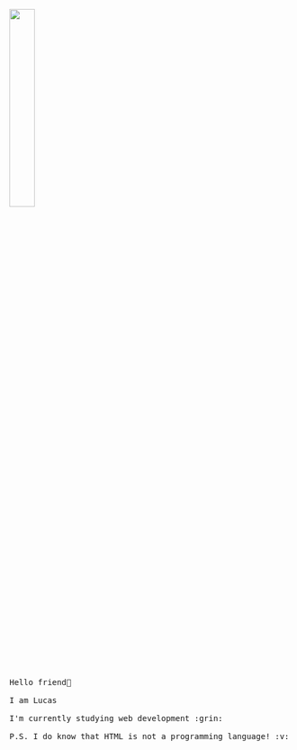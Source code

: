<p align="left">
  <img src="https://c.tenor.com/mGgWY8RkgYMAAAAC/hello-world.gif" width="30%">
  <br><br>
  <samp>
    Hello friend👋
    <br><br>
    I am Lucas
    <br><br>
    I'm currently studying web development :grin:
    <br><br>
    P.S. I do know that HTML is not a programming language! :v:
  </samp>
</p>

<!--
**lukinhas711/lukinhas711** is a ✨ _special_ ✨ repository because its `README.md` (this file) appears on your GitHub profile.

Here are some ideas to get you started:

- 🔭 I’m currently working on ...
- 🌱 I’m currently learning ...
- 👯 I’m looking to collaborate on ...
- 🤔 I’m looking for help with ...
- 💬 Ask me about ...
- 📫 How to reach me: ...
- 😄 Pronouns: ...
- ⚡ Fun fact: ...
-->
